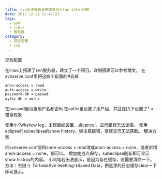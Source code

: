 ```yaml
---
title: svn无法查看日志或者显示(no date)问题
date: 2017-12-22 11:47:23
tags:
  - svn
  - linux
  - 服务器
category:
  - 项目管理
  - svn
---
```


现有配置

在linux上搭建了svn服务器，建立了一个项目。详细搭建可以参考博文。
在svnserve.conf里把这四个前面的#去掉
<!--more-->

```bash
anon-access = read
auth-access = write
password-db = passwd
aythz-db = authz
```
在passwd里设置用户名和密码
在authz里设置了用户组，并且在[/]下设置了* =
错误现象

使用小乌龟show log，出现离线设置，点cancel，显示错误无法读取。
使用eclipse的subeclipse的show history，弹出框报错，错误显示无法获取。
解决方案

把svnserve.conf里的anon-access = read改成anon-access = none，或者新增anon-access = none，都可以。
增加完成点保存，subeclipse刷新即可显示show histroy的内容。
小乌龟若无法显示，是因为存在缓存，则需要清除一下。方法：右键-》TortoiseSvn-》setting-》Saved Data，把这里的日志缓存clear一下即可显示。
